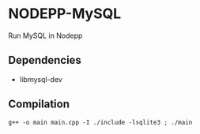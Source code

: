 # NODEPP-MySQL
Run MySQL in Nodepp

## Dependencies
- libmysql-dev

## Compilation
`g++ -o main main.cpp -I ./include -lsqlite3 ; ./main`